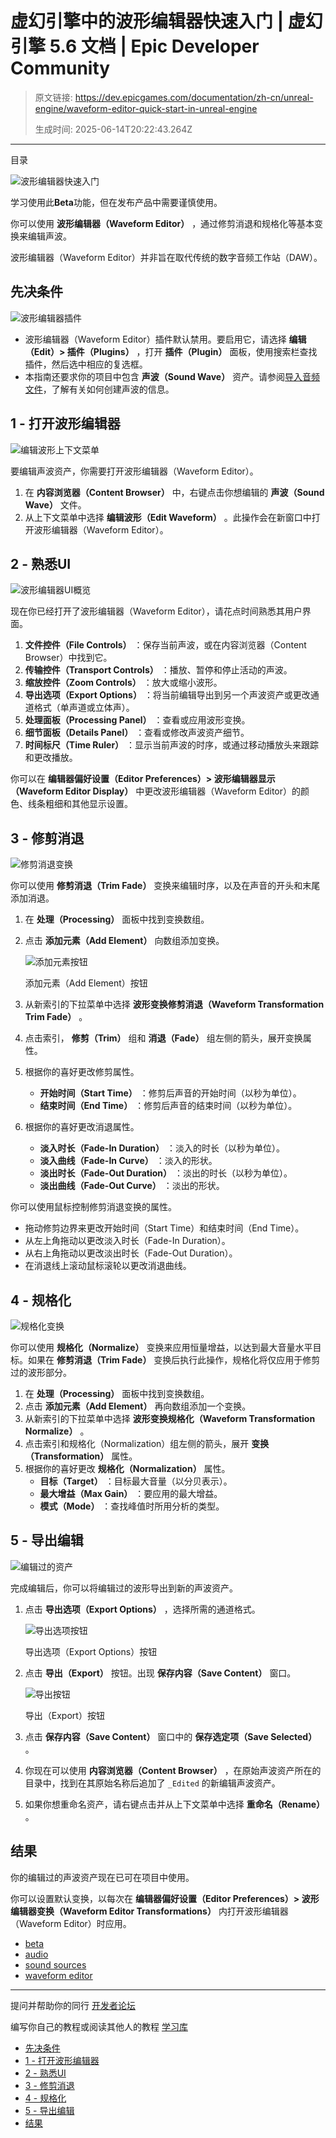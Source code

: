 # 虚幻引擎中的波形编辑器快速入门 | 虚幻引擎 5.6 文档 | Epic Developer Community

> 原文链接: https://dev.epicgames.com/documentation/zh-cn/unreal-engine/waveform-editor-quick-start-in-unreal-engine
> 
> 生成时间: 2025-06-14T20:22:43.264Z

---

目录

![波形编辑器快速入门](https://dev.epicgames.com/community/api/documentation/image/1e9d2b03-029d-4dc9-976a-d8f3ebde1b8a?resizing_type=fill&width=1920&height=335)

学习使用此**Beta**功能，但在发布产品中需要谨慎使用。

你可以使用 **波形编辑器（Waveform Editor）** ，通过修剪消退和规格化等基本变换来编辑声波。

波形编辑器（Waveform Editor）并非旨在取代传统的数字音频工作站（DAW）。

## 先决条件

![波形编辑器插件](https://d1iv7db44yhgxn.cloudfront.net/documentation/images/ab9300f8-671f-42b3-84ff-dbb009f7dfca/plugin.png)

-   波形编辑器（Waveform Editor）插件默认禁用。要启用它，请选择 **编辑（Edit）> 插件（Plugins）** ，打开 **插件（Plugin）** 面板，使用搜索栏查找插件，然后选中相应的复选框。
-   本指南还要求你的项目中包含 **声波（Sound Wave）** 资产。请参阅[导入音频文件](/documentation/zh-cn/unreal-engine/importing-audio-files)，了解有关如何创建声波的信息。

## 1 - 打开波形编辑器

![编辑波形上下文菜单](https://d1iv7db44yhgxn.cloudfront.net/documentation/images/d27e59a8-5716-4152-9b00-3ac3a7fcb4fe/edit_waveform.png)

要编辑声波资产，你需要打开波形编辑器（Waveform Editor）。

1.  在 **内容浏览器（Content Browser）** 中，右键点击你想编辑的 **声波（Sound Wave）** 文件。
2.  从上下文菜单中选择 **编辑波形（Edit Waveform）** 。此操作会在新窗口中打开波形编辑器（Waveform Editor）。

## 2 - 熟悉UI

![波形编辑器UI概览](https://d1iv7db44yhgxn.cloudfront.net/documentation/images/42ff191c-e6c1-4422-9c91-0f060fbbeb25/ui_overview.png)

现在你已经打开了波形编辑器（Waveform Editor），请花点时间熟悉其用户界面。

1.  **文件控件（File Controls）** ：保存当前声波，或在内容浏览器（Content Browser）中找到它。
2.  **传输控件（Transport Controls）** ：播放、暂停和停止活动的声波。
3.  **缩放控件（Zoom Controls）** ：放大或缩小波形。
4.  **导出选项（Export Options）** ：将当前编辑导出到另一个声波资产或更改通道格式（单声道或立体声）。
5.  **处理面板（Processing Panel）** ：查看或应用波形变换。
6.  **细节面板（Details Panel）** ：查看或修改声波资产细节。
7.  **时间标尺（Time Ruler）** ：显示当前声波的时序，或通过移动播放头来跟踪和更改播放。

你可以在 **编辑器偏好设置（Editor Preferences）> 波形编辑器显示（Waveform Editor Display）** 中更改波形编辑器（Waveform Editor）的颜色、线条粗细和其他显示设置。

## 3 - 修剪消退

![修剪消退变换](https://d1iv7db44yhgxn.cloudfront.net/documentation/images/6b620cbf-bc14-4d23-a384-e4991bb7b52b/trim_fade.png)

你可以使用 **修剪消退（Trim Fade）** 变换来编辑时序，以及在声音的开头和末尾添加消退。

1.  在 **处理（Processing）** 面板中找到变换数组。
2.  点击 **添加元素（Add Element）** 向数组添加变换。
    
    ![添加元素按钮](https://d1iv7db44yhgxn.cloudfront.net/documentation/images/6a030fd6-5ef6-4572-906e-8f6e98fc7604/add_button.png)
    
    添加元素（Add Element）按钮
    
3.  从新索引的下拉菜单中选择 **波形变换修剪消退（Waveform Transformation Trim Fade）** 。
4.  点击索引， **修剪（Trim）** 组和 **消退（Fade）** 组左侧的箭头，展开变换属性。
5.  根据你的喜好更改修剪属性。
    -   **开始时间（Start Time）** ：修剪后声音的开始时间（以秒为单位）。
    -   **结束时间（End Time）** ：修剪后声音的结束时间（以秒为单位）。
6.  根据你的喜好更改消退属性。
    -   **淡入时长（Fade-In Duration）** ：淡入的时长（以秒为单位）。
    -   **淡入曲线（Fade-In Curve）** ：淡入的形状。
    -   **淡出时长（Fade-Out Duration）** ：淡出的时长（以秒为单位）。
    -   **淡出曲线（Fade-Out Curve）** ：淡出的形状。

你可以使用鼠标控制修剪消退变换的属性。

-   拖动修剪边界来更改开始时间（Start Time）和结束时间（End Time）。
-   从左上角拖动以更改淡入时长（Fade-In Duration）。
-   从右上角拖动以更改淡出时长（Fade-Out Duration）。
-   在消退线上滚动鼠标滚轮以更改消退曲线。

## 4 - 规格化

![规格化变换](https://d1iv7db44yhgxn.cloudfront.net/documentation/images/505facb3-c487-457e-a80c-5bcfa404672f/normalize.png)

你可以使用 **规格化（Normalize）** 变换来应用恒量增益，以达到最大音量水平目标。如果在 **修剪消退（Trim Fade）** 变换后执行此操作，规格化将仅应用于修剪过的波形部分。

1.  在 **处理（Processing）** 面板中找到变换数组。
2.  点击 **添加元素（Add Element）** 再向数组添加一个变换。
3.  从新索引的下拉菜单中选择 **波形变换规格化（Waveform Transformation Normalize）** 。
4.  点击索引和规格化（Normalization）组左侧的箭头，展开 **变换（Transformation）** 属性。
5.  根据你的喜好更改 **规格化（Normalization）** 属性。
    -   **目标（Target）** ：目标最大音量（以分贝表示）。
    -   **最大增益（Max Gain）** ：要应用的最大增益。
    -   **模式（Mode）** ：查找峰值时所用分析的类型。

## 5 - 导出编辑

![编辑过的资产](https://d1iv7db44yhgxn.cloudfront.net/documentation/images/85eb8443-9180-410c-8fe2-6558166fa4b5/edited_asset.png)

完成编辑后，你可以将编辑过的波形导出到新的声波资产。

1.  点击 **导出选项（Export Options）** ，选择所需的通道格式。
    
    ![导出选项按钮](https://d1iv7db44yhgxn.cloudfront.net/documentation/images/e0249ee0-e7f9-464f-bab3-f665bcfe04ed/export_options_button.png)
    
    导出选项（Export Options）按钮
    
2.  点击 **导出（Export）** 按钮。出现 **保存内容（Save Content）** 窗口。
    
    ![导出按钮](https://d1iv7db44yhgxn.cloudfront.net/documentation/images/0c549699-f314-42b5-8849-8858c23d6c35/export_button.png)
    
    导出（Export）按钮
    
3.  点击 **保存内容（Save Content）** 窗口中的 **保存选定项（Save Selected）** 。
4.  你现在可以使用 **内容浏览器（Content Browser）** ，在原始声波资产所在的目录中，找到在其原始名称后追加了 `_Edited` 的新编辑声波资产。
5.  如果你想重命名资产，请右键点击并从上下文菜单中选择 **重命名（Rename）** 。

## 结果

你的编辑过的声波资产现在已可在项目中使用。

你可以设置默认变换，以每次在 **编辑器偏好设置（Editor Preferences）> 波形编辑器变换（Waveform Editor Transformations）** 内打开波形编辑器（Waveform Editor）时应用。

-   [beta](https://dev.epicgames.com/community/search?query=beta)
-   [audio](https://dev.epicgames.com/community/search?query=audio)
-   [sound sources](https://dev.epicgames.com/community/search?query=sound%20sources)
-   [waveform editor](https://dev.epicgames.com/community/search?query=waveform%20editor)

* * *

提问并帮助你的同行 [开发者论坛](https://forums.unrealengine.com/categories?tag=unreal-engine)

编写你自己的教程或阅读其他人的教程 [学习库](https://dev.epicgames.com/community/unreal-engine/learning)

-   [先决条件](/documentation/zh-cn/unreal-engine/waveform-editor-quick-start-in-unreal-engine#%E5%85%88%E5%86%B3%E6%9D%A1%E4%BB%B6)
-   [1 - 打开波形编辑器](/documentation/zh-cn/unreal-engine/waveform-editor-quick-start-in-unreal-engine#1-%E6%89%93%E5%BC%80%E6%B3%A2%E5%BD%A2%E7%BC%96%E8%BE%91%E5%99%A8)
-   [2 - 熟悉UI](/documentation/zh-cn/unreal-engine/waveform-editor-quick-start-in-unreal-engine#2-%E7%86%9F%E6%82%89ui)
-   [3 - 修剪消退](/documentation/zh-cn/unreal-engine/waveform-editor-quick-start-in-unreal-engine#3-%E4%BF%AE%E5%89%AA%E6%B6%88%E9%80%80)
-   [4 - 规格化](/documentation/zh-cn/unreal-engine/waveform-editor-quick-start-in-unreal-engine#4-%E8%A7%84%E6%A0%BC%E5%8C%96)
-   [5 - 导出编辑](/documentation/zh-cn/unreal-engine/waveform-editor-quick-start-in-unreal-engine#5-%E5%AF%BC%E5%87%BA%E7%BC%96%E8%BE%91)
-   [结果](/documentation/zh-cn/unreal-engine/waveform-editor-quick-start-in-unreal-engine#%E7%BB%93%E6%9E%9C)